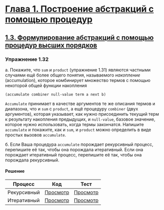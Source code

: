 # [Глава 1. Построение абстракций с помощью процедур](index.md#Глава-1-Построение-абстракций-с-помощью-процедур)
## [1.3. Формулирование абстракций с помощью процедур высших порядков](index.md#13-Формулирование-абстракций-с-помощью-процедур-высших-порядков)

### Упражнение 1.32
а. Покажите, что `sum` и `product` (упражнение 1.31) являются частными случаями
ещё более общего понятия, называемого _накопление_ (accumulation), которое
комбинирует множество термов с помощью некоторой общей функции накопления

```racket
(accumulate combiner null-value term a next b)
```

`Accumulate` принимает в качестве аргументов те же описания термов и диапазона,
что и `sum` с `product`, а ещё процедуру `combiner` (двух аргументов), которая
указывает, как нужно присоединить текущий терм к результату накопления
предыдущих, и `null-value`, базовое значение, которое нужно использовать, когда
термы закончатся. Напишите `accumulate` и покажите, как и `sum`, и `product`
можно определить в виде простых вызовов `accumulate`.

б. Если Ваша процедура `accumulate` порождает рекурсивный процесс, перепишите её
так, чтобы она порождала итеративный. Если она порождает итеративный процесс,
перепишите её так, чтобы она порождала рекурсивный.

#### Решение
Процесс | Код | Тест
--- | --- | ---
Рекурсивный | [Просмотр](../../src/chapter01/exercise_1_32r.rkt) | [Просмотр](../../test/chapter01/test_exercise_1_32r.rkt)
Итеративный | [Просмотр](../../src/chapter01/exercise_1_32i.rkt) | [Просмотр](../../test/chapter01/test_exercise_1_32i.rkt)
